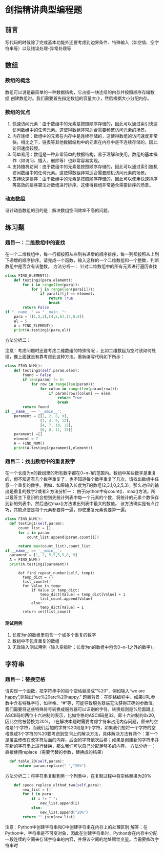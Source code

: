 # 剑指精讲典型编程题

## 前言

  写代码的时候除了完成基本功能外还要考虑到边界条件、特殊输入（如空值、空字符串等）以及错误处理-异常处理等

## 数组

### 数组的概念

  数组可以说是最简单的一种数据结构，它占据一块连续的内存并按照顺序存储数据,创建数组时。我们需要首先指定数组的容量大小，然后根据大小分配内存。

### 数组的优点

1. 快速访问元素：由于数组中的元素是按照顺序存储的，因此可以通过索引快速访问数组中的任何元素。这使得数组非常适合需要频繁访问元素的场景。
2. 内存连续：数组中的元素在内存中是连续存储的，这使得数组的访问速度非常快。相比之下，链表等其他数据结构中的元素在内存中是不连续存储的，因此访问速度较慢。
3. 简单易用：数组是一种非常简单的数据结构，易于理解和使用。数组的基本操作（如访问、插入、删除等）也非常容易实现。
4. 支持随机访问：由于数组中的元素是按照顺序存储的，因此可以通过索引随机访问数组中的任何元素。这使得数组非常适合需要随机访问元素的场景。
5. 支持快速排序：由于数组中的元素是按照顺序存储的，因此可以使用快速排序等高效的排序算法对数组进行排序。这使得数组非常适合需要排序的场景。

### 动态数组

  设计动态数组的目的是：解决数组空间效率不高的问题。

## 练习题

### 题目一：二维数组中的查找
在一个二维数组中，每一行都按照从左到右递增的顺序排序，每一列都按照从上到下递增的顺序排序。请完成一个函数，输入这样的一个二维数组和一个整数，判断数组中是否含有该整数。
方法分析一：
针对二维数组中的所有元素进行遍历查找
```python
class FIND_ELEMENT():
    def testing1(para,elememt):
        for i in range(len(para)):
            for j in range(len(para[i])):
                if para[i][j] == elememt:
                    return True
                    break
        return False
if "__name__" == "__main__":
    para = [[1,2,3],[4,5,6],[7,8,9]]
    el = 5
    A = FIND_ELEMENT()
    print(A.testing1(para,el))
```
方法分析二：

注意：考虑问题时还要考虑二维数组的特殊情况 ，比如二维数组为空时该如何处理，像上面就没有靠考虑到这种方法。重新编写代码如下所示：
```python
class FIND_NUM():
    def testing1(self,param,elem):
        found = False
        if len(param) != 0:
            for row in range(len(param)):
                for colum in range(len(param[row])):
                    if param[row][colum] == elem:
                        return True
                        break
        return found
if __name__ == '__main__':
    parament = [[1, 2, 8, 9],
                [2, 4, 9, 12],
                [4, 7, 10, 12],
                [6, 8, 11, 15]]
    parament1 =[]
    element = 7
    A = FIND_NUM()
    print(A.testing1(parament1,element))
```

### 题目二：找出数组中的重复数字
  在一个长度为n的数组里的所有数字都在0~n-1的范围内。数组中某些数字是重复的，但不知道有几个数字重复了，也不知道每个数字重复了几次，请找出数组中任意一个重复的数字。例如，如果输入长度为7的数组{2,3,1,0,2,5,3}，那么对应的输出是重复的数字2或者3
  方法分析一：
  由于python中有count()、max()方法，所以最答主下意识的会想到先统计列表中每一个元素的个数，将统计的元素个数保存到新的列表中，然后通过max()方法求出列表中最大的数值。
  该方法确实是有点讨巧，其缺点便是每个元素都要算一遍，即使重复元素也要算一遍。
  ```python
class FIND_NUM():
    def testing1(self,param):
        count_list = []
        for i in param:
            count_list.append(param.count(i))

        return max(count_list),count_list
if __name__ == '__main__':
    parament = [1, 2, 5,5,5,5,8, 9]
    A = FIND_NUM()
    print(A.testing1(parament))
```
```
      def find_repeat_number(self, temp):
        temp_dict = {}
        list_count=[]
        for Value in temp:
            if Value in temp_dict:
                temp_dict[Value] = temp_dict[Value] + 1
                list_count.append(Value)
            else:
                temp_dict[Value] = 1
        return set(list_count)

```
#### 测试用例
1. 长度为n的数组里包含一个或多个重复的数字
2. 数组中不包含重复的数组
3. 无效输入测试用例（输入空指针；长度为n的数组中包含0~n-1之外的数字）。
## 字符串
### 题目一：替换空格
  请实现一个函数，把字符串中的每个空格替换成“%20”，例如输入“we are happy”,则输出“we%20are%20happy.”
  题目背景：在网络编程中，如果URL参数中含有特殊字符，如空格、“#”等，可能导致服务器端无法获得正确的参数值。我们需要将这些特殊符号转换成服务器可以识别的字符。转换规则是%后面跟上ASCII码的两位十六进制的表示，比如空格的ASCII码是32，即十六进制的0x20,因此空格被替换为20%。
 I在解决本题时需要考虑字符串占用内存问题，原来的空格是1个字符，而我们后加的字符%20则是3个字符，如果我们想将一个字符的空格换成3个字符的%20要考虑到空间上的解决方法，具体解决方法有两个：第一个是覆盖修改在改字符后面的内存，后面的字符依次后移；如果是创建新的字符串并在新的字符串上进行替换，那么我们可以自己分配足够多的内存。
  方法分析一：直接使用replace（需要代替的参数，替换成的结果）
  ```python
    def table_20(self,param):
        return param.replace(" ","20%")
```
方法分析二：将字符串复制到另一个列表中，在复制过程中将空格替换为20%
```python
    def spece_replace_elthod_two(self,para):
        new_list = []
        for i in para:
            if i != " ":
                new_list.append(i)
            else:
                new_list.append("20%")
        return "".join(new_list)
```
注意：Python中创建字符串和C中创建字符串在内存上的处理区别
  解答：在Python中，字符串是不可变对象，因此在创建字符串时，Python会在内存中分配一段连续的空间来存储字符串的内容，并将该空间的地址赋给变量。当需要修改字符串时



  
